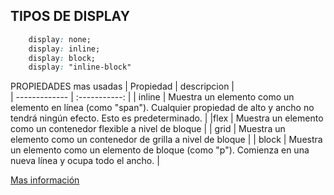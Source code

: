## TIPOS DE DISPLAY
```css
    display: none;
    display: inline;
    display: block;
    display: "inline-block"

```

 PROPIEDADES mas usadas
| Propiedad        |      descripcion      |  
| ------------- | :-----------: | 
| inline      | Muestra un elemento como un elemento en línea (como "span"). Cualquier propiedad de alto y ancho no tendrá ningún efecto. Esto es predeterminado. |
|flex   |   Muestra un elemento como un contenedor flexible a nivel de bloque   |
| grid |  Muestra un elemento como un contenedor de grilla a nivel de bloque   |
| block | Muestra un elemento como un elemento de bloque (como "p"). Comienza en una nueva línea y ocupa todo el ancho. |

[Mas información](https://www.w3schools.com/cssref/pr_class_display.php)
 
 
